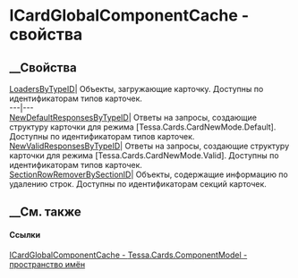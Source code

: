 # ICardGlobalComponentCache - свойства
##  __Свойства
[LoadersByTypeID](P_Tessa_Cards_ComponentModel_ICardGlobalComponentCache_LoadersByTypeID.htm)|
Объекты, загружающие карточку. Доступны по идентификаторам типов карточек.  
---|---  
[NewDefaultResponsesByTypeID](P_Tessa_Cards_ComponentModel_ICardGlobalComponentCache_NewDefaultResponsesByTypeID.htm)|
Ответы на запросы, создающие структуру карточки для режима
[Tessa.Cards.CardNewMode.Default]. Доступны по идентификаторам типов карточек.  
[NewValidResponsesByTypeID](P_Tessa_Cards_ComponentModel_ICardGlobalComponentCache_NewValidResponsesByTypeID.htm)|
Ответы на запросы, создающие структуру карточки для режима
[Tessa.Cards.CardNewMode.Valid]. Доступны по идентификаторам типов карточек.  
[SectionRowRemoverBySectionID](P_Tessa_Cards_ComponentModel_ICardGlobalComponentCache_SectionRowRemoverBySectionID.htm)|
Объекты, содержащие информацию по удалению строк. Доступны по идентификаторам
секций карточек.  
##  __См. также
#### Ссылки
[ICardGlobalComponentCache -
](T_Tessa_Cards_ComponentModel_ICardGlobalComponentCache.htm)
[Tessa.Cards.ComponentModel - пространство
имён](N_Tessa_Cards_ComponentModel.htm)

